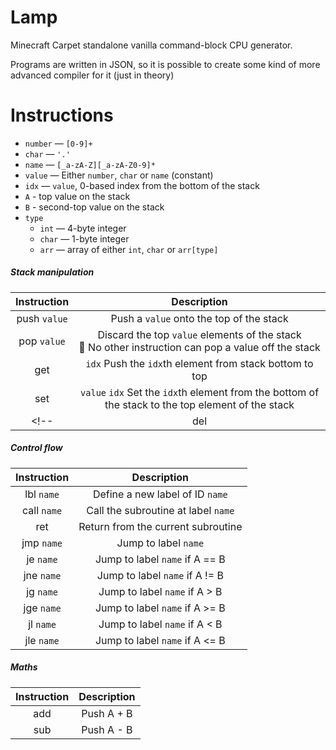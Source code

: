 # Lamp

Minecraft Carpet standalone vanilla command-block CPU generator.

Programs are written in JSON, so it is possible to create some kind of more advanced compiler for it (just in theory)

# Instructions

- `number` — `[0-9]+`
- `char` — `'.'`
- `name`   — `[_a-zA-Z][_a-zA-Z0-9]*`
- `value`  — Either `number`, `char` or `name` (constant)
- `idx` — `value`, 0-based index from the bottom of the stack
- `A` - top value on the stack
- `B` - second-top value on the stack
- `type`
  - `int`  — 4-byte integer
  - `char` — 1-byte integer
  - `arr`  — array of either `int`, `char` or `arr[type]`

<!-- TODO: const -->

##### Stack manipulation

| Instruction | Description |
| :---------: | :---------: |
| push `value` | Push a `value` onto the top of the stack |
| pop `value`  | Discard the top `value` elements of the stack <br> 📝 No other instruction can pop a value off the stack |
| get  | `idx` Push the `idx`th element from stack bottom to top |
| set | `value` `idx` Set the `idx`th element from the bottom of the stack to the top element of the stack |
<!-- | del | `idx` Push the `idx`th element from stack bottom to top | -->

##### Control flow

| Instruction | Description |
| :---------: | :---------: |
| lbl `name`  | Define a new label of ID `name`
| call `name` | Call the subroutine at label `name`
| ret         | Return from the current subroutine
| jmp `name`  | Jump to label `name`
| je `name`   | Jump to label `name` if A == B
| jne `name`  | Jump to label `name` if A != B
| jg `name`   | Jump to label `name` if A >  B
| jge `name`  | Jump to label `name` if A >= B
| jl `name`   | Jump to label `name` if A <  B
| jle `name`  | Jump to label `name` if A <= B

##### Maths

| Instruction | Description |
| :---------: | :---------: |
| add         | Push A + B  |
| sub         | Push A - B  |
<!-- TODO: mul, div -->
